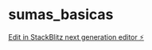 # sumas_basicas

[Edit in StackBlitz next generation editor ⚡️](https://stackblitz.com/~/github.com/pekarnick/sumas_basicas)